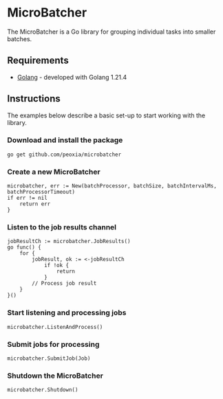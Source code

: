 # MicroBatcher

The MicroBatcher is a Go library for grouping individual tasks into smaller batches.

## Requirements

* [Golang](https://golang.org) - developed with Golang 1.21.4

## Instructions

The examples below describe a basic set-up to start working with the library.

### Download and install the package

```shell
go get github.com/peoxia/microbatcher
```

### Create a new MicroBatcher
```
microbatcher, err := New(batchProcessor, batchSize, batchIntervalMs, batchProcessorTimeout)
if err != nil
	return err
}
```

### Listen to the job results channel
```
jobResultCh := microbatcher.JobResults()
go func() {
	for {
		jobResult, ok := <-jobResultCh
	    	if !ok {
			    return
			}
		// Process job result
	}
}()
```

### Start listening and processing jobs
```
microbatcher.ListenAndProcess()
```
### Submit jobs for processing
```
microbatcher.SubmitJob(Job)
```
### Shutdown the MicroBatcher
```
microbatcher.Shutdown()
```

